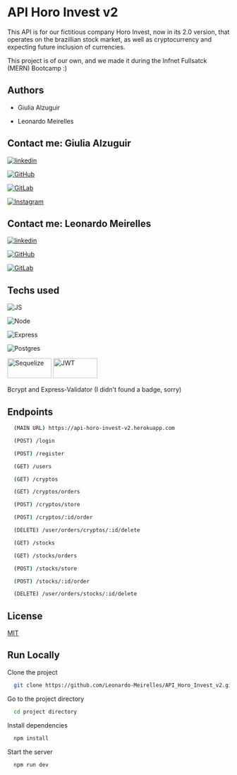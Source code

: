# API Horo Invest v2

This API is for our fictitious company Horo Invest, now in its 2.0 version, that operates on the brazillian stock market, as well as cryptocurrency and expecting future inclusion of currencies.

This project is of our own, and we made it during the Infnet Fullsatck (MERN) Bootcamp :)

## Authors
- Giulia Alzuguir

- Leonardo Meirelles

## Contact me: Giulia Alzuguir 

[![linkedin](https://img.shields.io/badge/LinkedIn-0077B5?style=for-the-badge&logo=linkedin&logoColor=white)](https://www.linkedin.com/in/giulia-alzuguir/?originalSubdomain=br)

[![GitHub](https://img.shields.io/badge/GitHub-100000?style=for-the-badge&logo=github&logoColor=white)](https://github.com/giualz)

[![GitLab](https://img.shields.io/badge/GitLab-330F63?style=for-the-badge&logo=gitlab&logoColor=white)](https://gitlab.com/giulia.souza)

[![Instagram](https://img.shields.io/badge/Instagram-E4405F?style=for-the-badge&logo=instagram&logoColor=white)](https://www.instagram.com/giualz/)

## Contact me: Leonardo Meirelles

[![linkedin](https://img.shields.io/badge/LinkedIn-0077B5?style=for-the-badge&logo=linkedin&logoColor=white)](https://www.linkedin.com/in/leomeirelles/)

[![GitHub](https://img.shields.io/badge/GitHub-100000?style=for-the-badge&logo=github&logoColor=white)](https://github.com/Leonardo-Meirelles)

[![GitLab](https://img.shields.io/badge/GitLab-330F63?style=for-the-badge&logo=gitlab&logoColor=white)](https://gitlab.com/leonardo.dmeirelles)

## Techs used

![JS](https://img.shields.io/badge/JavaScript-323330?style=for-the-badge&logo=javascript&logoColor=F7DF1E)

![Node](https://img.shields.io/badge/Node.js-43853D?style=for-the-badge&logo=node.js&logoColor=white)

![Express](https://img.shields.io/badge/Express.js-404D59?style=for-the-badge)

![Postgres](https://img.shields.io/badge/PostgreSQL-316192?style=for-the-badge&logo=postgresql&logoColor=white)

<img alt='Sequelize' src="https://cdn.jsdelivr.net/gh/devicons/devicon/icons/sequelize/sequelize-original-wordmark.svg" width='100' height='45' />

<img alt='JWT' src="http://jwt.io/img/logo-asset.svg" width='100' height='45' />

Bcrypt and Express-Validator (I didn't found a badge, sorry)

## Endpoints

```bash
  (MAIN URL) https://api-horo-invest-v2.herokuapp.com
```

```bash
  (POST) /login
```

```bash
  (POST) /register
```

```bash
  (GET) /users
```

```bash
  (GET) /cryptos
```

```bash
  (GET) /cryptos/orders
```

```bash
  (POST) /cryptos/store
```

```bash
  (POST) /cryptos/:id/order
```

```bash
  (DELETE) /user/orders/cryptos/:id/delete
```

```bash
  (GET) /stocks
```

```bash
  (GET) /stocks/orders
```

```bash
  (POST) /stocks/store
```

```bash
  (POST) /stocks/:id/order
```

```bash
  (DELETE) /user/orders/stocks/:id/delete
```

## License

[MIT](https://choosealicense.com/licenses/mit/)

  
## Run Locally

Clone the project

```bash
  git clone https://github.com/Leonardo-Meirelles/API_Horo_Invest_v2.git
```

Go to the project directory

```bash
  cd project directory
```

Install dependencies

```bash
  npm install
```

Start the server

```bash
  npm run dev 
```

  